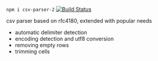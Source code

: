 ```npm i csv-parser-2``` [![Build Status](https://travis-ci.org/debitoor/csv-parser.png?branch=master)](https://travis-ci.org/debitoor/csv-parser)

csv parser based on rfc4180, extended with popular needs
- automatic delimiter detection
- encoding detection and utf8 conversion
- removing empty rows
- trimming cells